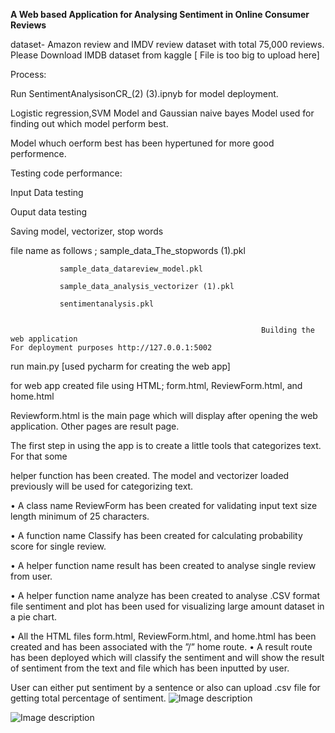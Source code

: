 **A Web based Application for Analysing Sentiment in Online Consumer Reviews**

dataset-  Amazon review and IMDV review dataset with total 75,000 reviews. 
Please Download IMDB dataset from kaggle                [ File is too big to upload here]

Process:

Run SentimentAnalysisonCR_(2) (3).ipnyb for model deployment.

Logistic regression,SVM Model and Gaussian naive bayes Model used for finding out which model perform best.

Model whuch oerform best has been hypertuned for more good performence.



Testing code performance:

Input Data testing

Ouput data testing

Saving model, vectorizer, stop words

file name as follows ;
               sample_data_The_stopwords (1).pkl
              
               sample_data_datareview_model.pkl
               
               sample_data_analysis_vectorizer (1).pkl
               
               sentimentanalysis.pkl


                                                            Building the web application
    For deployment purposes http://127.0.0.1:5002                                                      
  
  run main.py [used pycharm for creating the web app]
  
  for web app created file using HTML; form.html, ReviewForm.html, and home.html
  
  Reviewform.html is the main page which will display after opening the web application. Other pages are result page.
  
  The first step in using the app is to create a little tools that categorizes text. For that some

   helper function has been created. The model and vectorizer loaded previously will be used for categorizing text.

• A class name ReviewForm has been created for validating input text size length minimum of 25 characters.


• A function name Classify has been created for calculating probability score for single review.

• A helper function name result has been created to analyse single review from user.

• A helper function name analyze has been created to analyse .CSV format file sentiment and plot has been used for visualizing large amount dataset in a pie chart.

• All the HTML files form.html, ReviewForm.html, and home.html has been created and has been associated with the ”/” home route.
• A result route has been deployed which will classify the sentiment and will show the result
of sentiment from the text and file which has been inputted by user.

User can either put sentiment by a sentence or also can upload .csv file for getting total percentage of sentiment.
![Image description](https://github.com/puspitachy/image/blob/main/Screenshot%202025-04-10%20153022.png)

![Image description](https://github.com/puspitachy/image/blob/main/Screenshot%202025-04-10%20153041.png)
  
